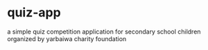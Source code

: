 # quiz-app
a simple quiz competition application for secondary school children organized by yarbaiwa charity foundation

